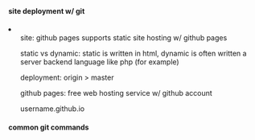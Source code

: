 <html>
<head>
<title>index znathaniely</title>
</head>
<body>
<h2></h2>
<h4>site deployment w/ git</h4>
<li>
<ul>site: github pages supports static site hosting w/ github pages</ul>
<ul>static vs dynamic: static is written in html, dynamic is often written a server backend language like php (for example)</ul>
<ul>deployment: origin &gt; master</ul>
<ul>github pages: free web hosting service w/ github account</ul>
<ul>username.github.io</ul>
</li>	
<h4>common git commands</h4>
</body>
</html>
